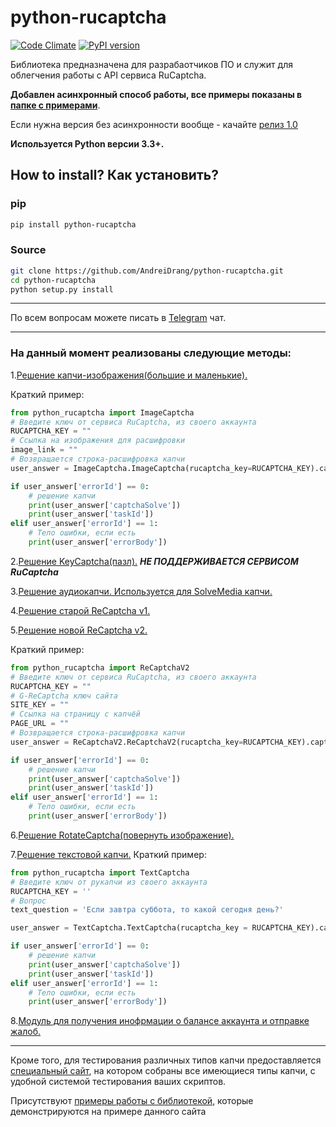 # python-rucaptcha

[![Code Climate](https://codeclimate.com/github/AndreiDrang/python-rucaptcha/badges/gpa.svg)](https://codeclimate.com/github/AndreiDrang/python-rucaptcha)
[![PyPI version](https://badge.fury.io/py/python-rucaptcha.svg)](https://badge.fury.io/py/python-rucaptcha)

Библиотека предназначена для разрабаотчиков ПО и служит для облегчения работы с API сервиса RuCaptcha.

**Добавлен асинхронный способ работы, все примеры показаны в [папке с примерами](https://github.com/AndreiDrang/python-rucaptcha/tree/master/CaptchaTester)**.

Если нужна версия без асинхронности вообще - качайте [релиз 1.0](https://github.com/AndreiDrang/python-rucaptcha/releases)

**Используется Python версии 3.3+.**

## How to install? Как установить?

### pip

```bash
pip install python-rucaptcha
```


### Source
```bash
git clone https://github.com/AndreiDrang/python-rucaptcha.git
cd python-rucaptcha
python setup.py install
```
***
По всем вопросам можете писать в [Telegram](https://t.me/joinchat/CD2EtQ5Pm0dmoSQQMTkVlw) чат.
***
### На данный момент реализованы следующие методы:

1.[Решение капчи-изображения(большие и маленькие).](https://github.com/AndreiDrang/python-rucaptcha/blob/master/python_rucaptcha/ImageCaptcha.py)

Краткий пример:
```python
from python_rucaptcha import ImageCaptcha
# Введите ключ от сервиса RuCaptcha, из своего аккаунта
RUCAPTCHA_KEY = ""
# Ссылка на изображения для расшифровки
image_link = ""
# Возвращается строка-расшифровка капчи
user_answer = ImageCaptcha.ImageCaptcha(rucaptcha_key=RUCAPTCHA_KEY).captcha_handler(captcha_link=image_link)

if user_answer['errorId'] == 0:
	# решение капчи
	print(user_answer['captchaSolve'])
	print(user_answer['taskId'])
elif user_answer['errorId'] == 1:
	# Тело ошибки, если есть
	print(user_answer['errorBody'])
```

2.[Решение KeyCaptcha(пазл).](https://github.com/AndreiDrang/python-rucaptcha/blob/master/python_rucaptcha/KeyCaptcha.py) ***НЕ ПОДДЕРЖИВАЕТСЯ СЕРВИСОМ RuCaptcha***

3.[Решение аудиокапчи. Используется для SolveMedia капчи.](https://github.com/AndreiDrang/python-rucaptcha/blob/master/python_rucaptcha/MediaCaptcha.py)

4.[Решение старой ReCaptcha v1.](https://github.com/AndreiDrang/python-rucaptcha/blob/master/python_rucaptcha/ReCaptchaV1.py)

5.[Решение новой ReCaptcha v2.](https://github.com/AndreiDrang/python-rucaptcha/blob/master/python_rucaptcha/ReCaptchaV2.py)

Краткий пример:
```python
from python_rucaptcha import ReCaptchaV2
# Введите ключ от сервиса RuCaptcha, из своего аккаунта
RUCAPTCHA_KEY = ""
# G-ReCaptcha ключ сайта
SITE_KEY = ""
# Ссылка на страницу с капчёй
PAGE_URL = ""
# Возвращается строка-расшифровка капчи
user_answer = ReCaptchaV2.ReCaptchaV2(rucaptcha_key=RUCAPTCHA_KEY).captcha_handler(site_key=SITE_KEY, page_url=PAGE_URL)

if user_answer['errorId'] == 0:
	# решение капчи
	print(user_answer['captchaSolve'])
	print(user_answer['taskId'])
elif user_answer['errorId'] == 1:
	# Тело ошибки, если есть
	print(user_answer['errorBody'])
```

6.[Решение RotateCaptcha(повернуть изображение).](https://github.com/AndreiDrang/python-rucaptcha/blob/master/python_rucaptcha/RotateCaptcha.py)

7.[Решение текстовой капчи.](https://github.com/AndreiDrang/python-rucaptcha/blob/master/python_rucaptcha/TextCaptcha.py)
Краткий пример:
```python
from python_rucaptcha import TextCaptcha
# Введите ключ от рукапчи из своего аккаунта
RUCAPTCHA_KEY = ''
# Вопрос
text_question = 'Если завтра суббота, то какой сегодня день?'

user_answer = TextCaptcha.TextCaptcha(rucaptcha_key = RUCAPTCHA_KEY).captcha_handler(captcha_text = text_question)

if user_answer['errorId'] == 0:
	# решение капчи
	print(user_answer['captchaSolve'])
	print(user_answer['taskId'])
elif user_answer['errorId'] == 1:
	# Тело ошибки, если есть
	print(user_answer['errorBody'])
```
8.[Модуль для получения инофрмации о балансе аккаунта и отправке жалоб.](https://github.com/AndreiDrang/python-rucaptcha/blob/master/python_rucaptcha/RuCaptchaControl.py)
***
Кроме того, для тестирования различных типов капчи предоставляется [специальный сайт](http://85.255.8.26/), на котором собраны все имеющиеся типы капчи, с удобной системой тестирования ваших скриптов.

Присутствуют [примеры работы с библиотекой](https://github.com/AndreiDrang/python-rucaptcha/tree/master/CaptchaTester), которые демонстрируются на примере данного сайта
